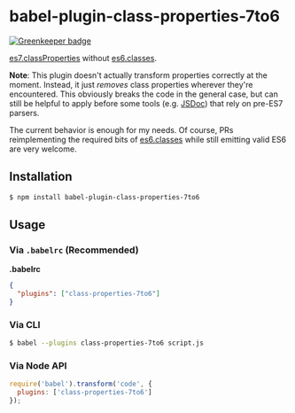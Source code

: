 # babel-plugin-class-properties-7to6

[![Greenkeeper badge](https://badges.greenkeeper.io/motiz88/babel-plugin-class-properties-7to6.svg)](https://greenkeeper.io/)

[es7.classProperties](https://gist.github.com/jeffmo/054df782c05639da2adb) without [es6.classes](https://babeljs.io/docs/learn-es2015/#classes).

**Note**: This plugin doesn't actually transform properties correctly at the moment. Instead, it just _removes_ class properties wherever they're encountered. This obviously breaks the code in the general case, but can still be helpful to apply before some tools (e.g. [JSDoc](https://github.com/jsdoc3/jsdoc)) that rely on pre-ES7 parsers.

The current behavior is enough for my needs. Of course, PRs reimplementing the required bits of [es6.classes](https://github.com/babel/babel/tree/master/src/babel/transformation/transformers/es6/classes) while still emitting valid ES6 are very welcome.

## Installation

```sh
$ npm install babel-plugin-class-properties-7to6
```

## Usage

### Via `.babelrc` (Recommended)

**.babelrc**

```json
{
  "plugins": ["class-properties-7to6"]
}
```

### Via CLI

```sh
$ babel --plugins class-properties-7to6 script.js
```

### Via Node API

```javascript
require('babel').transform('code', {
  plugins: ['class-properties-7to6']
});
```
